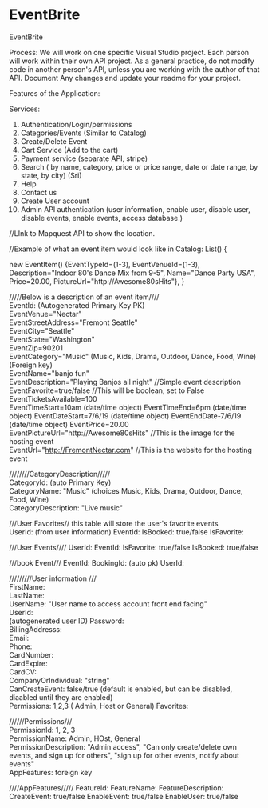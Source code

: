 # EventBrite
EventBrite


Process:
We will work on one specific Visual Studio project.
Each person will work within their own API project.
As a general practice, do not modify code in another person's API, unless you are working with the author of that API.
Document Any changes and update your readme for your project.

Features of the Application:




Services:

1. Authentication/Login/permissions
2. Categories/Events (Similar to Catalog) 
3. Create/Delete Event
4. Cart Service (Add to the cart)
5. Payment service  (separate API, stripe)
6. Search ( by name, category, price or price range, date or date range, by state, by city) (Sri)
7. Help
8. Contact us
9. Create User account
10. Admin API authentication (user information, enable user, disable user, disable events, enable events, access database.)

//LInk to Mapquest API to show the location.


//Example of what an event item would look like in Catalog:
List<EventItem>()
{

new EventItem() {EventTypeId=(1-3), 
                 EventVenueId=(1-3), 
                 Description="Indoor 80's Dance Mix from 9-5",
                 Name="Dance Party USA", 
                 Price=20.00,
                 PictureUrl="http://Awesome80sHits"},
}



/////Below is a description of an event item//// </br>
EventId: (Autogenerated Primary Key PK)</br>
EventVenue="Nectar" </br>
EventStreetAddress="Fremont Seattle" </br>
EventCity="Seattle"</br>
EventState="Washington"</br>
EventZip=90201 </br>
EventCategory="Music" (Music, Kids, Drama, Outdoor, Dance, Food, Wine)   (Foreign key) </br>
EventName="banjo fun" </br>
EventDescription="Playing Banjos all night"  //Simple event description </br>
EventFavorite=true/false         //This will be boolean, set to False </br>
EventTicketsAvailable=100 </br>
EventTimeStart=10am (date/time object)
EventTimeEnd=6pm (date/time object)
EventDateStart=7/6/19 (date/time object)
EventEndDate-7/6/19 (date/time object)
EventPrice=20.00  </br>
EventPictureUrl="http://Awesome80sHits"     //This is the image for the hosting event </br>
EventUrl="http://FremontNectar.com"     //This is the website for the hosting event </br>

////////CategoryDescription/////</br>
CategoryId: (auto Primary Key) </br>
CategoryName: "Music" (choices Music, Kids, Drama, Outdoor, Dance, Food, Wine) </br>
CategoryDescription: "Live music" </br>

///User Favorites//   this table will store the user's favorite events</br>
UserId: (from user information)
EventId: 
IsBooked: true/false
IsFavorite: 


///User Events////
UserId:
EventId:
IsFavorite: true/false
IsBooked: true/false


///book Event///
EventId:
BookingId:  (auto pk)
UserId:  


/////////User information ///</br>
FirstName: </br>
LastName: </br>
UserName: "User name to access account front end facing" </br>
UserId: </br>  (autogenerated user ID)
Password: </br>
BillingAddresss: </br>
Email: </br>
Phone: </br>
CardNumber: </br>
CardExpire: </br>
CardCV: </br>
CompanyOrIndividual: "string" </br>
CanCreateEvent: false/true (default is enabled, but can be disabled, diaabled until they are enabled) </br>
Permissions:  1,2,3 ( Admin, Host or General)
Favorites: 



//////Permissions///</br>
PermissionId: 1, 2, 3 </br>
PermissionName: Admin, HOst, General </br>
PermissionDescription:   "Admin access", "Can only create/delete own events, and sign up for others", "sign up for other events, notify about events" </br>
AppFeatures: foreign key


////AppFeatures/////
FeatureId:
FeatureName:
FeatureDescription:
CreateEvent: true/false
EnableEvent: true/false
EnableUser: true/false











